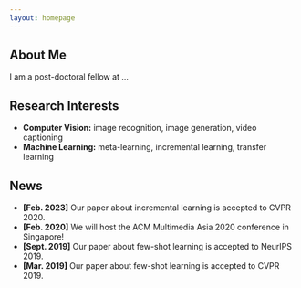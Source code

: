 ```yaml
---
layout: homepage
---
```


## About Me

I am a post-doctoral fellow at  ...

## Research Interests

- **Computer Vision:** image recognition, image generation, video captioning
- **Machine Learning:** meta-learning, incremental learning, transfer learning

## News

- **[Feb. 2023]** Our paper about incremental learning is accepted to CVPR 2020.
- **[Feb. 2020]** We will host the ACM Multimedia Asia 2020 conference in Singapore!
- **[Sept. 2019]** Our paper about few-shot learning is accepted to NeurIPS 2019.
- **[Mar. 2019]** Our paper about few-shot learning is accepted to CVPR 2019.


